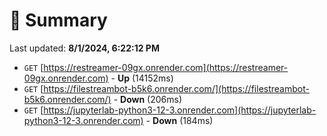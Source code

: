 # 📖 Summary
Last updated: **8/1/2024, 6:22:12 PM**

- `GET` [https://restreamer-09gx.onrender.com](https://restreamer-09gx.onrender.com) - **Up** (14152ms)
- `GET` [https://filestreambot-b5k6.onrender.com/](https://filestreambot-b5k6.onrender.com/) - **Down** (206ms)
- `GET` [https://jupyterlab-python3-12-3.onrender.com](https://jupyterlab-python3-12-3.onrender.com) - **Down** (184ms)
